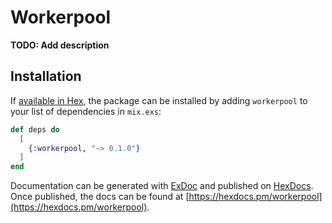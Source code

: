 # Workerpool

**TODO: Add description**

## Installation

If [available in Hex](https://hex.pm/docs/publish), the package can be installed
by adding `workerpool` to your list of dependencies in `mix.exs`:

```elixir
def deps do
  [
    {:workerpool, "~> 0.1.0"}
  ]
end
```

Documentation can be generated with [ExDoc](https://github.com/elixir-lang/ex_doc)
and published on [HexDocs](https://hexdocs.pm). Once published, the docs can
be found at [https://hexdocs.pm/workerpool](https://hexdocs.pm/workerpool).

